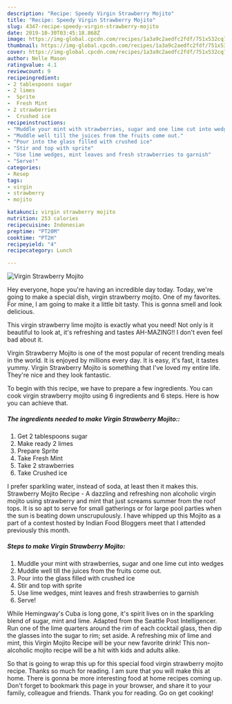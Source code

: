 ```yaml
---
description: "Recipe: Speedy Virgin Strawberry Mojito"
title: "Recipe: Speedy Virgin Strawberry Mojito"
slug: 4347-recipe-speedy-virgin-strawberry-mojito
date: 2019-10-30T03:45:18.868Z
image: https://img-global.cpcdn.com/recipes/1a3a9c2aedfc2fdf/751x532cq70/virgin-strawberry-mojito-recipe-main-photo.jpg
thumbnail: https://img-global.cpcdn.com/recipes/1a3a9c2aedfc2fdf/751x532cq70/virgin-strawberry-mojito-recipe-main-photo.jpg
cover: https://img-global.cpcdn.com/recipes/1a3a9c2aedfc2fdf/751x532cq70/virgin-strawberry-mojito-recipe-main-photo.jpg
author: Nelle Mason
ratingvalue: 4.1
reviewcount: 9
recipeingredient:
- 2 tablespoons sugar
- 2 limes
-  Sprite
-  Fresh Mint
- 2 strawberries
-  Crushed ice
recipeinstructions:
- "Muddle your mint with strawberries, sugar and one lime cut into wedges"
- "Muddle well till the juices from the fruits come out."
- "Pour into the glass filled with crushed ice"
- "Stir and top with sprite"
- "Use lime wedges, mint leaves and fresh strawberries to garnish"
- "Serve!"
categories:
- Resep
tags:
- virgin
- strawberry
- mojito

katakunci: virgin strawberry mojito
nutrition: 253 calories
recipecuisine: Indonesian
preptime: "PT20M"
cooktime: "PT2H"
recipeyield: "4"
recipecategory: Lunch

---
```



![Virgin Strawberry Mojito](https://img-global.cpcdn.com/recipes/1a3a9c2aedfc2fdf/751x532cq70/virgin-strawberry-mojito-recipe-main-photo.jpg)

Hey everyone, hope you're having an incredible day today. Today, we're going to make a special dish, virgin strawberry mojito. One of my favorites. For mine, I am going to make it a little bit tasty. This is gonna smell and look delicious.

This virgin strawberry lime mojito is exactly what you need! Not only is it beautiful to look at, it&#39;s refreshing and tastes AH-MAZING!! I don&#39;t even feel bad about it.

Virgin Strawberry Mojito is one of the most popular of recent trending meals in the world. It is enjoyed by millions every day. It is easy, it's fast, it tastes yummy. Virgin Strawberry Mojito is something that I've loved my entire life. They're nice and they look fantastic.


To begin with this recipe, we have to prepare a few ingredients. You can cook virgin strawberry mojito using 6 ingredients and 6 steps. Here is how you can achieve that.

##### The ingredients needed to make Virgin Strawberry Mojito::

1. Get 2 tablespoons sugar
1. Make ready 2 limes
1. Prepare  Sprite
1. Take  Fresh Mint
1. Take 2 strawberries
1. Take  Crushed ice


I prefer sparkling water, instead of soda, at least then it makes this. Strawberry Mojito Recipe - A dazzling and refreshing non alcoholic virgin mojito using strawberry and mint that just screams summer from the roof tops. It is so apt to serve for small gatherings or for large pool parties when the sun is beating down unscrupulously. I have whipped up this Mojito as a part of a contest hosted by Indian Food Bloggers meet that I attended previously this month. 

##### Steps to make Virgin Strawberry Mojito:

1. Muddle your mint with strawberries, sugar and one lime cut into wedges
1. Muddle well till the juices from the fruits come out.
1. Pour into the glass filled with crushed ice
1. Stir and top with sprite
1. Use lime wedges, mint leaves and fresh strawberries to garnish
1. Serve!


While Hemingway&#39;s Cuba is long gone, it&#39;s spirit lives on in the sparkling blend of sugar, mint and lime. Adapted from the Seattle Post Intelligencer. Run one of the lime quarters around the rim of each cocktail glass, then dip the glasses into the sugar to rim; set aside. A refreshing mix of lime and mint, this Virgin Mojito Recipe will be your new favorite drink! This non-alcoholic mojito recipe will be a hit with kids and adults alike. 

So that is going to wrap this up for this special food virgin strawberry mojito recipe. Thanks so much for reading. I am sure that you will make this at home. There is gonna be more interesting food at home recipes coming up. Don't forget to bookmark this page in your browser, and share it to your family, colleague and friends. Thank you for reading. Go on get cooking!
